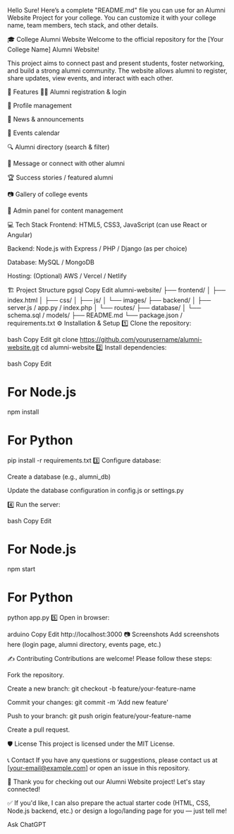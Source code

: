 Hello
Sure! Here’s a complete "README.md" file you can use for an Alumni Website Project for your college. You can customize it with your college name, team members, tech stack, and other details.

🎓 College Alumni Website
Welcome to the official repository for the [Your College Name] Alumni Website!

This project aims to connect past and present students, foster networking, and build a strong alumni community. The website allows alumni to register, share updates, view events, and interact with each other.

🚀 Features
🧑‍🎓 Alumni registration & login

📄 Profile management

📰 News & announcements

📅 Events calendar

🔍 Alumni directory (search & filter)

💬 Message or connect with other alumni

🏆 Success stories / featured alumni

📷 Gallery of college events

📣 Admin panel for content management

💻 Tech Stack
Frontend: HTML5, CSS3, JavaScript (can use React or Angular)

Backend: Node.js with Express / PHP / Django (as per choice)

Database: MySQL / MongoDB

Hosting: (Optional) AWS / Vercel / Netlify

🏗️ Project Structure
pgsql
Copy
Edit
alumni-website/
├── frontend/
│   ├── index.html
│   ├── css/
│   ├── js/
│   └── images/
├── backend/
│   ├── server.js / app.py / index.php
│   └── routes/
├── database/
│   └── schema.sql / models/
├── README.md
└── package.json / requirements.txt
⚙️ Installation & Setup
1️⃣ Clone the repository:

bash
Copy
Edit
git clone https://github.com/yourusername/alumni-website.git
cd alumni-website
2️⃣ Install dependencies:

bash
Copy
Edit
# For Node.js
npm install

# For Python
pip install -r requirements.txt
3️⃣ Configure database:

Create a database (e.g., alumni_db)

Update the database configuration in config.js or settings.py

4️⃣ Run the server:

bash
Copy
Edit
# For Node.js
npm start

# For Python
python app.py
5️⃣ Open in browser:

arduino
Copy
Edit
http://localhost:3000
📷 Screenshots
Add screenshots here (login page, alumni directory, events page, etc.)

✍️ Contributing
Contributions are welcome! Please follow these steps:

Fork the repository.

Create a new branch: git checkout -b feature/your-feature-name

Commit your changes: git commit -m 'Add new feature'

Push to your branch: git push origin feature/your-feature-name

Create a pull request.

🛡️ License
This project is licensed under the MIT License.


📞 Contact
If you have any questions or suggestions, please contact us at [your-email@example.com] or open an issue in this repository.

🎉 Thank you for checking out our Alumni Website project! Let's stay connected!

✅ If you'd like, I can also prepare the actual starter code (HTML, CSS, Node.js backend, etc.) or design a logo/landing page for you — just tell me!









Ask ChatGPT
